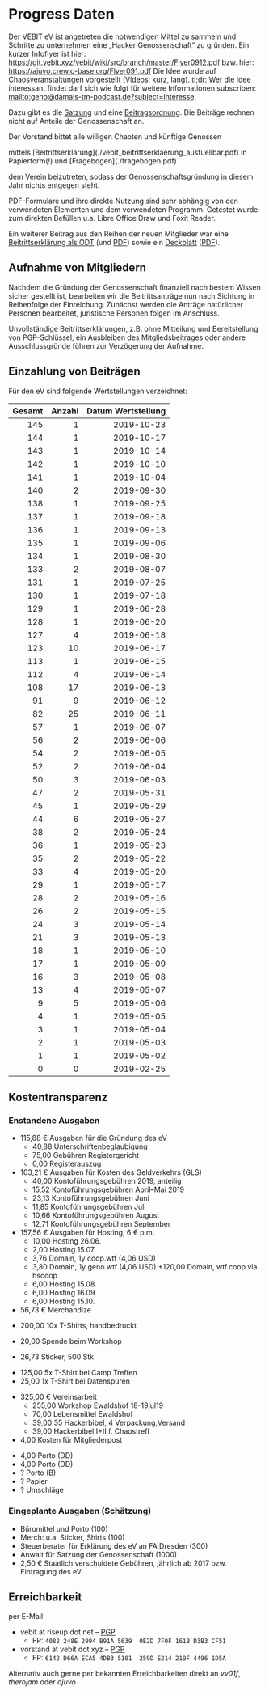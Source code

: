 
# Progress Daten


Der VEBIT eV ist angetreten die notwendigen Mittel zu sammeln und
Schritte zu unternehmen eine „Hacker Genossenschaft“ zu gründen.
Ein kurzer Infoflyer ist hier: https://git.vebit.xyz/vebit/wiki/src/branch/master/Flyer0912.pdf bzw. hier: https://ajuvo.crew.c-base.org/Flyer091.pdf
Die Idee wurde auf Chaosveranstaltungen vorgestellt
(Videos: [kurz](https://media.ccc.de/v/34c3-9256-lightning_talks_day_2#t=2721 "Lighningtalks Tag 2, 34c3"), [lang](https://media.ccc.de/v/35c3chaoswest-37-hacker-eg-genossenschaft-fr-chaosnahes-wirtschaften "ChaosWest, 35c3")).
tl;dr: Wer die Idee interessant findet darf sich wie folgt für weitere Informationen subscriben: <mailto:geno@damals-tm-podcast.de?subject=Interesse>.

Dazu gibt es die [Satzung] und eine [Beitragsordnung].
Die Beiträge rechnen nicht auf Anteile der Genossenschaft an.

Der Vorstand bittet alle willigen Chaoten und künftige Genossen
<!--**bis 17. Juni 2019**--> mittels [Beitrittserklärung](./vebit_beitrittserklaerung_ausfuellbar.pdf) in Papierform(!) und [Fragebogen](./fragebogen.pdf)
dem Verein beizutreten, sodass der Genossenschaftsgründung in
diesem Jahr nichts entgegen steht.

PDF-Formulare und ihre direkte Nutzung sind sehr abhängig von den
verwendeten Elementen und dem verwendeten Programm. Getestet wurde
zum direkten Befüllen u.a. Libre Office Draw und Foxit Reader.
  
Ein weiterer Beitrag aus den Reihen der neuen Mitglieder war eine
[Beitrittserklärung als ODT](./vebit_beitrittserklaerung_ausfuellbar.odt)
(und [PDF](./vebit_beitrittserklaerung_ausfuellbar.pdf)) sowie ein
[Deckblatt](./vebit_rueckadressblatt_ausfuellbar.odt)
([PDF](./vebit_rueckadressblatt_ausfuellbar.pdf)).

[Satzung]: https://git.vebit.xyz/vebit/wiki/src/branch/master/satzung.markdown
[Beitragsordnung]: https://git.vebit.xyz/vebit/wiki/src/branch/master/beitragsordnung.markdown

## Aufnahme von Mitgliedern

Nachdem die Gründung der Genossenschaft finanziell nach bestem Wissen
sicher gestellt ist, bearbeiten wir die Beitrittsanträge nun nach
Sichtung in Reihenfolge der Einreichung. Zunächst werden die Anträge
natürlicher Personen bearbeitet, juristische Personen folgen
im Anschluss.

Unvollständige Beitrittserklärungen, z.B. ohne Mitteilung und
Bereitstellung von PGP-Schlüssel, ein Ausbleiben des Mitgliedsbeitrages
oder andere Ausschlussgründe führen zur Verzögerung der Aufnahme.

## Einzahlung von Beiträgen
 
Für den eV sind folgende Wertstellungen verzeichnet:

Gesamt | Anzahl | Datum Wertstellung
------:|-------:|------:
145 | 1 | 2019-10-23
144 | 1 | 2019-10-17
143 | 1 | 2019-10-14
142 | 1 | 2019-10-10
141 | 1 | 2019-10-04
140 | 2 | 2019-09-30
138 | 1 | 2019-09-25
137 | 1 | 2019-09-18
136 | 1 | 2019-09-13
135 | 1 | 2019-09-06
134 | 1 | 2019-08-30
133 | 2 | 2019-08-07
131 | 1 | 2019-07-25
130 | 1 | 2019-07-18
129 | 1 | 2019-06-28
128 | 1 | 2019-06-20
127 | 4 | 2019-06-18
123 |10 | 2019-06-17
113 | 1 | 2019-06-15
112 | 4 | 2019-06-14
108 |17 | 2019-06-13 
 91 | 9 | 2019-06-12
 82 |25 | 2019-06-11
 57 | 1 | 2019-06-07
 56 | 2 | 2019-06-06
 54 | 2 | 2019-06-05
 52 | 2 | 2019-06-04
 50 | 3 | 2019-06-03
 47 | 2 | 2019-05-31
 45 | 1 | 2019-05-29
 44 | 6 | 2019-05-27
 38 | 2 | 2019-05-24
 36 | 1 | 2019-05-23
 35 | 2 | 2019-05-22
 33 | 4 | 2019-05-20
 29 | 1 | 2019-05-17
 28 | 2 | 2019-05-16
 26 | 2 | 2019-05-15
 24 | 3 | 2019-05-14
 21 | 3 | 2019-05-13
 18 | 1 | 2019-05-10
 17 | 1 | 2019-05-09
 16 | 3 | 2019-05-08
 13 | 4 | 2019-05-07
  9 | 5 | 2019-05-06
  4 | 1 | 2019-05-05
  3 | 1 | 2019-05-04
  2 | 1 | 2019-05-03
  1 | 1 | 2019-05-02
  0 | 0 | 2019-02-25

## Kostentransparenz

### Enstandene Ausgaben

* 115,88 € Ausgaben für die Gründung des eV
  + 40,88 Unterschriftenbeglaubigung
  + 75,00 Gebühren Registergericht
  +  0,00 Registerauszug
* 103,21 € Ausgaben für Kosten des Geldverkehrs (GLS)
  + 40,00 Kontoführungsgebühren 2019, anteilig
  + 15,52 Kontoführungsgebühren April–Mai 2019
  + 23,13 Kontoführungsgebühren Juni
  + 11,85 Kontoführungsgebühren Juli
  + 10,66 Kontoführungsgebühren August
  + 12,71 Kontoführungsgebühren September
* 157,56 € Ausgaben für Hosting, 6 € p.m.
  + 10,00 Hosting 26.06.
  +  2,00 Hosting 15.07.
  +  3,76 Domain, 1y coop.wtf (4,06 USD)
  +  3,80 Domain, 1y geno.wtf (4,06 USD)
  +120,00 Domain, wtf.coop via hscoop
  +  6,00 Hosting 15.08.
  +  6,00 Hosting 16.09.
  +  6,00 Hosting 15.10.
*  56,73 € Merchandize
  + 200,00 10x T-Shirts, handbedruckt
  -  20,00 Spende beim Workshop
  +  26,73 Sticker, 500 Stk
  - 125,00 5x T-Shirt bei Camp Treffen
  -  25,00 1x T-Shirt bei Datenspuren
* 325,00 € Vereinsarbeit
  + 255,00 Workshop Ewaldshof 18-19jul19
  +  70,00 Lebensmittel Ewaldshof
  +  39,00 35 Hackerbibel, 4 Verpackung,Versand
  -  39,00 Hackerbibel I+II f. Chaostreff
*   4,00 Kosten für Mitgliederpost
  +   4,00 Porto (DD)
  +   4,00 Porto (DD)
  +   ? Porto (B)
  +   ? Papier
  +   ? Umschläge

### Eingeplante Ausgaben (Schätzung)

* Büromittel und Porto (100)
* Merch: u.a. Sticker, Shirts (100)
* Steuerberater für Erklärung des eV an FA Dresden (300)
* Anwalt für Satzung der Genossenschaft (1000)
* 2,50 € Staatlich verschuldete Gebühren, jährlich ab 2017 bzw. Eintragung des eV 

## Erreichbarkeit

per E-Mail
* vebit at riseup dot net – [PGP](./vebit.gpg)
  + FP: `4082 248E 2994 B91A 5639  0E2D 7F0F 161B D3B3 CF51`
* vorstand at vebit dot xyz – [PGP](./vorstand.gpg)
  + FP: `6142 D66A ECA5 4DB3 5101  259D E214 219F 4496 1D5A`

Alternativ auch gerne per bekannten Erreichbarkeiten direkt an *vv01f*, *therojam* oder *ajuvo*
